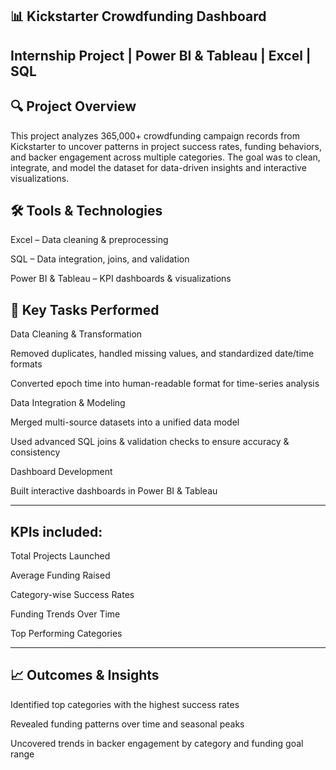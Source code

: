 **📊 Kickstarter Crowdfunding Dashboard**
----------------------------------------------------------------------------------------------------------------------------------------------------

**Internship Project | Power BI & Tableau | Excel | SQL**
----------------------------------------------------------------------------------------------------------------------------

**🔍 Project Overview**
----------------------------------------------------------------------------------------------------------------

This project analyzes 365,000+ crowdfunding campaign records from Kickstarter to uncover patterns in project success rates, funding behaviors, and backer engagement across multiple categories. The goal was to clean, integrate, and model the dataset for data-driven insights and interactive visualizations.

**🛠 Tools & Technologies**
-------------------------------------------------------------------------------------------------------------------------------

Excel – Data cleaning & preprocessing

SQL – Data integration, joins, and validation

Power BI & Tableau – KPI dashboards & visualizations

**📂 Key Tasks Performed**
----------------------------------------------------------------------------------------------------------------------------------------------------

Data Cleaning & Transformation

Removed duplicates, handled missing values, and standardized date/time formats

Converted epoch time into human-readable format for time-series analysis

Data Integration & Modeling

Merged multi-source datasets into a unified data model

Used advanced SQL joins & validation checks to ensure accuracy & consistency

Dashboard Development

Built interactive dashboards in Power BI & Tableau

----------------------------------------------------------------------------------------------------------------------------------------------------------

**KPIs included:**
--------------------------------------------------------------------------------------------------------------------------------------------------------

Total Projects Launched

Average Funding Raised

Category-wise Success Rates

Funding Trends Over Time

Top Performing Categories

-------------------------------------------------------------------------------------------------------------------------------------------

**📈 Outcomes & Insights**
-----------------------------------------------------------------------------------------------------------------------------------------------------------------

Identified top categories with the highest success rates

Revealed funding patterns over time and seasonal peaks

Uncovered trends in backer engagement by category and funding goal range
